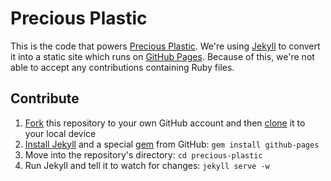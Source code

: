 # Precious Plastic

This is the code that powers [Precious Plastic](http://preciousplastic.com). We're using [Jekyll](https://jekyllrb.com) to convert it into a static site which runs on [GitHub Pages](https://pages.github.com). Because of this, we're not able to accept any contributions containing Ruby files.

## Contribute

1. [Fork](https://help.github.com/articles/fork-a-repo/) this repository to your own GitHub account and then [clone](https://help.github.com/articles/cloning-a-repository/) it to your local device
2. [Install Jekyll](https://jekyllrb.com/docs/installation/) and a special [gem](http://guides.rubygems.org/what-is-a-gem/) from GitHub: `gem install github-pages`
3. Move into the repository's directory: `cd precious-plastic`
4. Run Jekyll and tell it to watch for changes: `jekyll serve -w`

